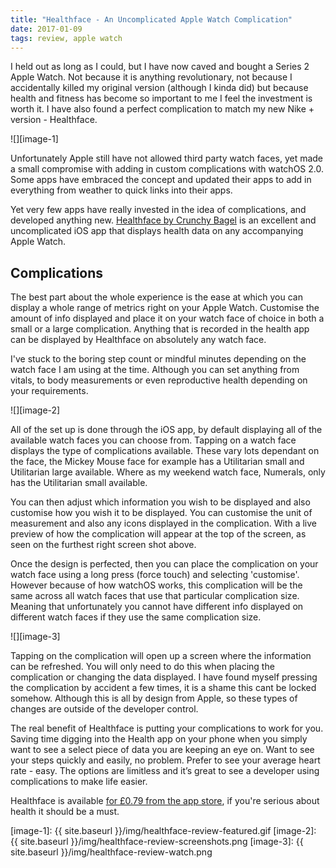 ```yaml
---
title: "Healthface - An Uncomplicated Apple Watch Complication"
date: 2017-01-09
tags: review, apple watch
---
```

I held out as long as I could, but I have now caved and bought a Series 2 Apple Watch. Not because it is anything revolutionary, not because I accidentally killed my original version (although I kinda did) but because health and fitness has become so important to me I feel the investment is worth it. I have also found a perfect complication to match my new Nike + version - Healthface.

![][image-1]

Unfortunately Apple still have not allowed third party watch faces, yet made a small compromise with adding in custom complications with watchOS 2.0. Some apps have embraced the concept and updated their apps to add in everything from weather to quick links into their apps.

Yet very few apps have really invested in the idea of complications, and developed anything new. [Healthface by Crunchy Bagel][1] is an excellent and uncomplicated iOS app that displays health data on any accompanying Apple Watch.

## Complications
The best part about the whole experience is the ease at which you can display a whole range of metrics right on your Apple Watch. Customise the amount of info displayed and place it on your watch face of choice in both a small or a large complication. Anything that is recorded in the health app can be displayed by Healthface on absolutely any watch face.

I've stuck to the boring step count or mindful minutes depending on the watch face I am using at the time. Although you can set anything from vitals, to body measurements or even reproductive health depending on your requirements.

![][image-2]

All of the set up is done through the iOS app, by default displaying all of the available watch faces you can choose from. Tapping on a watch face displays the type of complications available. These vary lots dependant on the face, the Mickey Mouse face for example has a Utilitarian small and Utilitarian large available. Where as my weekend watch face, Numerals, only has the Utilitarian small available.

You can then adjust which information you wish to be displayed and also customise how you wish it to be displayed. You can customise the unit of measurement and also any icons displayed in the complication. With a live preview of how the complication will appear at the top of the screen, as seen on the furthest right screen shot above.

Once the design is perfected, then you can place the complication on your watch face using a long press (force touch) and selecting 'customise'. However because of how watchOS works, this complication will be the same across all watch faces that use that particular complication size. Meaning that unfortunately you cannot have different info displayed on different watch faces if they use the same complication size.

![][image-3]

Tapping on the complication will open up a screen where the information can be refreshed. You will only need to do this when placing the complication or changing the data displayed. I have found myself pressing the complication by accident a few times, it is a shame this cant be locked somehow. Although this is all by design from Apple, so these types of changes are outside of the developer control.

The real benefit of Healthface is putting your complications to work for you. Saving time digging into the Health app on your phone when you simply want to see a select piece of data you are keeping an eye on. Want to see your steps quickly and easily, no problem. Prefer to see your average heart rate - easy. The options are limitless and it’s great to see a developer using complications to make life easier.

Healthface is available [for £0.79 from the app store][2], if you're serious about health it should be a must.

[1]:	https://itunes.apple.com/uk/app/healthface/id1176374647
[2]:	https://itunes.apple.com/uk/app/healthface/id1176374647

[image-1]:	{{ site.baseurl }}/img/healthface-review-featured.gif
[image-2]:	{{ site.baseurl }}/img/healthface-review-screenshots.png
[image-3]:	{{ site.baseurl }}/img/healthface-review-watch.png
